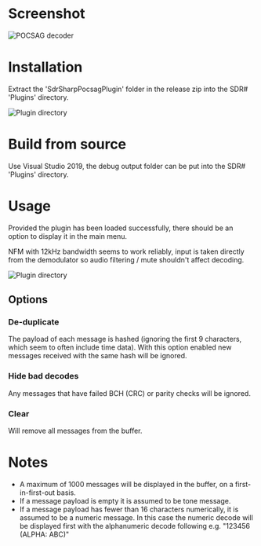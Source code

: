 # Screenshot

![POCSAG decoder](https://i.imgur.com/PsVOdEH.png)

# Installation

Extract the 'SdrSharpPocsagPlugin' folder in the release zip into the SDR# 'Plugins' directory.

![Plugin directory](https://i.imgur.com/5i2CYyo.png)

# Build from source

Use Visual Studio 2019, the debug output folder can be put into the SDR# 'Plugins' directory.

# Usage

Provided the plugin has been loaded successfully, there should be an option to display it in the main menu.

NFM with 12kHz bandwidth seems to work reliably, input is taken directly from the demodulator so audio filtering / mute shouldn't affect decoding.

![Plugin directory](https://i.imgur.com/9eGnJ9k.png)

## Options

### De-duplicate
The payload of each message is hashed (ignoring the first 9 characters, which seem to often include time data). With this option enabled new messages received with the same hash will be ignored.

### Hide bad decodes
Any messages that have failed BCH (CRC) or parity checks will be ignored.

### Clear
Will remove all messages from the buffer.

# Notes

* A maximum of 1000 messages will be displayed in the buffer, on a first-in-first-out basis.
* If a message payload is empty it is assumed to be tone message.
* If a message payload has fewer than 16 characters numerically, it is assumed to be a numeric message. In this case the numeric decode will be displayed first with the alphanumeric decode following e.g. "123456 (ALPHA: ABC)"
